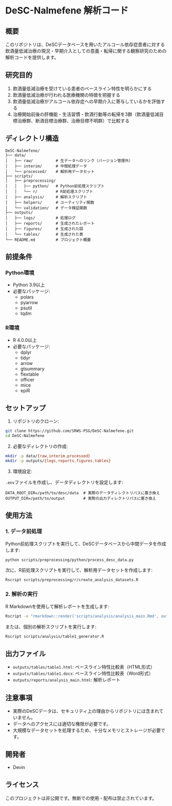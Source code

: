 # DeSC-Nalmefene 解析コード

## 概要

このリポジトリは、DeSCデータベースを用いたアルコール依存症患者に対する飲酒量低減治療の現況・早期介入としての意義・転帰に関する観察研究のための解析コードを提供します。

## 研究目的

1. 飲酒量低減治療を受けている患者のベースライン特性を明らかにする
2. 飲酒量低減治療が行われる医療機関の特徴を把握する
3. 飲酒量低減治療がアルコール依存症への早期介入に寄与しているかを評価する
4. 治療開始前後の肝機能・生活習慣・飲酒行動等の転帰を3群（飲酒量低減目標治療群、断酒目標治療群、治療目標不明群）で比較する

## ディレクトリ構造

```
DeSC-Nalmefene/
├── data/
│   ├── raw/          # 生データへのリンク（バージョン管理外）
│   ├── interim/      # 中間処理データ
│   └── processed/    # 解析用データセット
├── scripts/
│   ├── preprocessing/
│   │   ├── python/   # Python前処理スクリプト
│   │   └── r/        # R前処理スクリプト
│   ├── analysis/     # 解析スクリプト
│   ├── helpers/      # ユーティリティ関数
│   └── validation/   # データ検証関数
├── outputs/
│   ├── logs/         # 処理ログ
│   ├── reports/      # 生成されたレポート
│   ├── figures/      # 生成された図
│   └── tables/       # 生成された表
└── README.md         # プロジェクト概要
```

## 前提条件

### Python環境

- Python 3.9以上
- 必要なパッケージ:
  - polars
  - pyarrow
  - psutil
  - tqdm

### R環境

- R 4.0.0以上
- 必要なパッケージ:
  - dplyr
  - tidyr
  - arrow
  - gtsummary
  - flextable
  - officer
  - mice
  - epiR

## セットアップ

1. リポジトリのクローン:

```bash
git clone https://github.com/SRWS-PSG/DeSC-Nalmefene.git
cd DeSC-Nalmefene
```

2. 必要なディレクトリの作成:

```bash
mkdir -p data/{raw,interim,processed}
mkdir -p outputs/{logs,reports,figures,tables}
```

3. 環境設定:

`.env`ファイルを作成し、データディレクトリを設定します:

```
DATA_ROOT_DIR=/path/to/desc/data  # 実際のデータディレクトリパスに置き換え
OUTPUT_DIR=/path/to/output        # 実際の出力ディレクトリパスに置き換え
```

## 使用方法

### 1. データ前処理

Python前処理スクリプトを実行して、DeSCデータベースから中間データを作成します:

```bash
python scripts/preprocessing/python/process_desc_data.py
```

次に、R前処理スクリプトを実行して、解析用データセットを作成します:

```bash
Rscript scripts/preprocessing/r/create_analysis_datasets.R
```

### 2. 解析の実行

R Markdownを使用して解析レポートを生成します:

```bash
Rscript -e "rmarkdown::render('scripts/analysis/analysis_main.Rmd', output_dir = 'outputs/reports')"
```

または、個別の解析スクリプトを実行します:

```bash
Rscript scripts/analysis/table1_generator.R
```

## 出力ファイル

- `outputs/tables/table1.html`: ベースライン特性比較表（HTML形式）
- `outputs/tables/table1.docx`: ベースライン特性比較表（Word形式）
- `outputs/reports/analysis_main.html`: 解析レポート

## 注意事項

- 実際のDeSCデータは、セキュリティ上の理由からリポジトリには含まれていません。
- データへのアクセスには適切な権限が必要です。
- 大規模なデータセットを処理するため、十分なメモリとストレージが必要です。

## 開発者

- Devin

## ライセンス

このプロジェクトは非公開です。無断での使用・配布は禁止されています。
